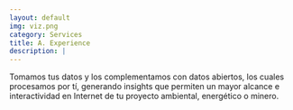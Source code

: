 ```yaml
---
layout: default
img: viz.png
category: Services
title: A. Experience
description: |
---
```

Tomamos tus datos y los complementamos con datos abiertos, los cuales procesamos por tí, generando insights que permiten un mayor alcance e interactividad en Internet de tu proyecto ambiental, energético o minero.
